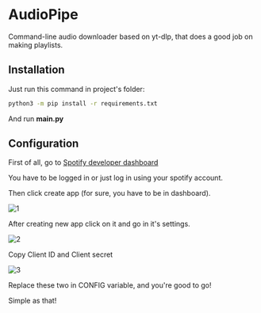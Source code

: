 
# AudioPipe
Command-line audio downloader based on yt-dlp, that does a good job on making playlists.


## Installation

Just run this command in project's folder:

```bash
python3 -m pip install -r requirements.txt
```
And run **main.py**


## Configuration

First of all, go to [Spotify developer dashboard](https://developer.spotify.com/dashboard)

You have to be logged in or just log in using your spotify account.

Then click create app (for sure, you have to be in dashboard).

![1](https://i.ibb.co/qx11C9B/1.png)

After creating new app click on it and go in it's settings.

![2](https://i.ibb.co/7n2VcS3/2.png)

Copy Client ID and Client secret

![3](https://i.ibb.co/VjVgFSj/image.png)

Replace these two in CONFIG variable, and you're good to go!

Simple as that!
